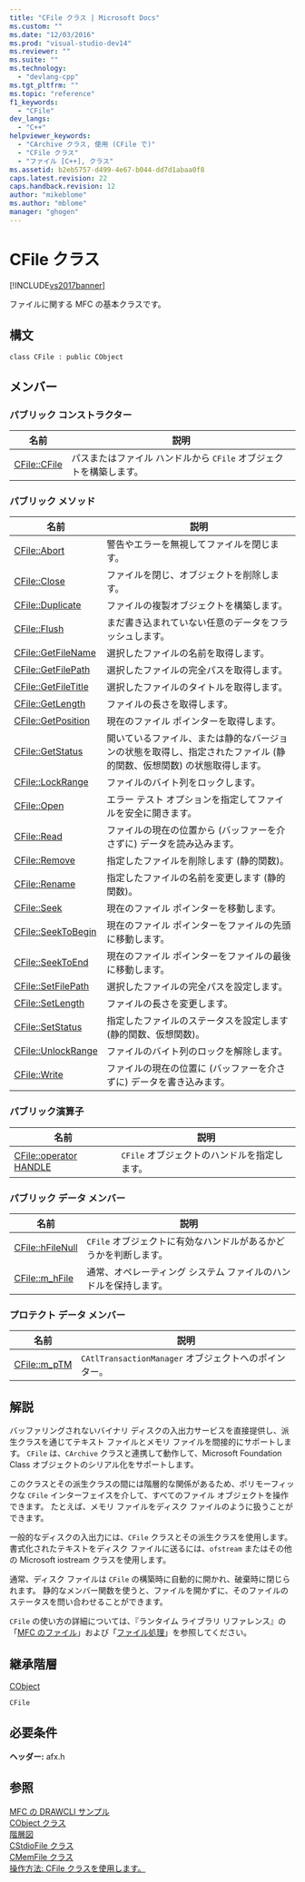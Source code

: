 ```yaml
---
title: "CFile クラス | Microsoft Docs"
ms.custom: ""
ms.date: "12/03/2016"
ms.prod: "visual-studio-dev14"
ms.reviewer: ""
ms.suite: ""
ms.technology: 
  - "devlang-cpp"
ms.tgt_pltfrm: ""
ms.topic: "reference"
f1_keywords: 
  - "CFile"
dev_langs: 
  - "C++"
helpviewer_keywords: 
  - "CArchive クラス, 使用 (CFile で)"
  - "CFile クラス"
  - "ファイル [C++], クラス"
ms.assetid: b2eb5757-d499-4e67-b044-dd7d1abaa0f8
caps.latest.revision: 22
caps.handback.revision: 12
author: "mikeblome"
ms.author: "mblome"
manager: "ghogen"
---
```

# CFile クラス
[!INCLUDE[vs2017banner](../../assembler/inline/includes/vs2017banner.md)]

ファイルに関する MFC の基本クラスです。  
  
## 構文  
  
```  
class CFile : public CObject  
```  
  
## メンバー  
  
### パブリック コンストラクター  
  
|名前|説明|  
|--------|--------|  
|[CFile::CFile](../Topic/CFile::CFile.md)|パスまたはファイル ハンドルから `CFile` オブジェクトを構築します。|  
  
### パブリック メソッド  
  
|名前|説明|  
|--------|--------|  
|[CFile::Abort](../Topic/CFile::Abort.md)|警告やエラーを無視してファイルを閉じます。|  
|[CFile::Close](../Topic/CFile::Close.md)|ファイルを閉じ、オブジェクトを削除します。|  
|[CFile::Duplicate](../Topic/CFile::Duplicate.md)|ファイルの複製オブジェクトを構築します。|  
|[CFile::Flush](../Topic/CFile::Flush.md)|まだ書き込まれていない任意のデータをフラッシュします。|  
|[CFile::GetFileName](../Topic/CFile::GetFileName.md)|選択したファイルの名前を取得します。|  
|[CFile::GetFilePath](../Topic/CFile::GetFilePath.md)|選択したファイルの完全パスを取得します。|  
|[CFile::GetFileTitle](../Topic/CFile::GetFileTitle.md)|選択したファイルのタイトルを取得します。|  
|[CFile::GetLength](../Topic/CFile::GetLength.md)|ファイルの長さを取得します。|  
|[CFile::GetPosition](../Topic/CFile::GetPosition.md)|現在のファイル ポインターを取得します。|  
|[CFile::GetStatus](../Topic/CFile::GetStatus.md)|開いているファイル、または静的なバージョンの状態を取得し、指定されたファイル \(静的関数、仮想関数\) の状態取得します。|  
|[CFile::LockRange](../Topic/CFile::LockRange.md)|ファイルのバイト列をロックします。|  
|[CFile::Open](../Topic/CFile::Open.md)|エラー テスト オプションを指定してファイルを安全に開きます。|  
|[CFile::Read](../Topic/CFile::Read.md)|ファイルの現在の位置から \(バッファーを介さずに\) データを読み込みます。|  
|[CFile::Remove](../Topic/CFile::Remove.md)|指定したファイルを削除します \(静的関数\)。|  
|[CFile::Rename](../Topic/CFile::Rename.md)|指定したファイルの名前を変更します \(静的関数\)。|  
|[CFile::Seek](../Topic/CFile::Seek.md)|現在のファイル ポインターを移動します。|  
|[CFile::SeekToBegin](../Topic/CFile::SeekToBegin.md)|現在のファイル ポインターをファイルの先頭に移動します。|  
|[CFile::SeekToEnd](../Topic/CFile::SeekToEnd.md)|現在のファイル ポインターをファイルの最後に移動します。|  
|[CFile::SetFilePath](../Topic/CFile::SetFilePath.md)|選択したファイルの完全パスを設定します。|  
|[CFile::SetLength](../Topic/CFile::SetLength.md)|ファイルの長さを変更します。|  
|[CFile::SetStatus](../Topic/CFile::SetStatus.md)|指定したファイルのステータスを設定します \(静的関数、仮想関数\)。|  
|[CFile::UnlockRange](../Topic/CFile::UnlockRange.md)|ファイルのバイト列のロックを解除します。|  
|[CFile::Write](../Topic/CFile::Write.md)|ファイルの現在の位置に \(バッファーを介さずに\) データを書き込みます。|  
  
### パブリック演算子  
  
|名前|説明|  
|--------|--------|  
|[CFile::operator HANDLE](../Topic/CFile::operator%20HANDLE.md)|`CFile` オブジェクトのハンドルを指定します。|  
  
### パブリック データ メンバー  
  
|名前|説明|  
|--------|--------|  
|[CFile::hFileNull](../Topic/CFile::hFileNull.md)|`CFile` オブジェクトに有効なハンドルがあるかどうかを判断します。|  
|[CFile::m\_hFile](../Topic/CFile::m_hFile.md)|通常、オペレーティング システム ファイルのハンドルを保持します。|  
  
### プロテクト データ メンバー  
  
|名前|説明|  
|--------|--------|  
|[CFile::m\_pTM](../Topic/CFile::m_pTM.md)|`CAtlTransactionManager` オブジェクトへのポインター。|  
  
## 解説  
 バッファリングされないバイナリ ディスクの入出力サービスを直接提供し、派生クラスを通じてテキスト ファイルとメモリ ファイルを間接的にサポートします。  `CFile` は、`CArchive` クラスと連携して動作して、Microsoft Foundation Class オブジェクトのシリアル化をサポートします。  
  
 このクラスとその派生クラスの間には階層的な関係があるため、ポリモーフィックな `CFile` インターフェイスを介して、すべてのファイル オブジェクトを操作できます。  たとえば、メモリ ファイルをディスク ファイルのように扱うことができます。  
  
 一般的なディスクの入出力には、`CFile` クラスとその派生クラスを使用します。  書式化されたテキストをディスク ファイルに送るには、`ofstream` またはその他の Microsoft iostream クラスを使用します。  
  
 通常、ディスク ファイルは `CFile` の構築時に自動的に開かれ、破棄時に閉じられます。  静的なメンバー関数を使うと、ファイルを開かずに、そのファイルのステータスを問い合わせることができます。  
  
 `CFile` の使い方の詳細については、『ランタイム ライブラリ リファレンス』の「[MFC のファイル](../../mfc/files-in-mfc.md)」および「[ファイル処理](../../c-runtime-library/file-handling.md)」を参照してください。  
  
## 継承階層  
 [CObject](../Topic/CObject%20Class.md)  
  
 `CFile`  
  
## 必要条件  
 **ヘッダー:** afx.h  
  
## 参照  
 [MFC の DRAWCLI サンプル](../../top/visual-cpp-samples.md)   
 [CObject クラス](../Topic/CObject%20Class.md)   
 [階層図](../../mfc/hierarchy-chart.md)   
 [CStdioFile クラス](../Topic/CStdioFile%20Class.md)   
 [CMemFile クラス](../../mfc/reference/cmemfile-class.md)   
 [操作方法: CFile クラスを使用します。](http://go.microsoft.com/fwlink/?LinkId=128046)